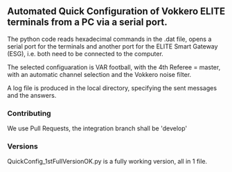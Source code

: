 ## Automated Quick Configuration of Vokkero ELITE terminals from a PC via a serial port. 

The python code reads hexadecimal commands in the .dat file, opens a serial port for the terminals and another port for the ELITE Smart Gateway (ESG), i.e. both need to be connected to the computer. 

The selected configuaration is VAR football, with the 4th Referee = master, with an automatic channel selection and the Vokkero noise filter.

A log file is produced in the local directory, specifying the sent messages and the answers.

### Contributing

We use Pull Requests, the integration branch shall be 'develop'

### Versions
QuickConfig\_1stFullVersionOK.py is a fully working version, all in 1 file. 

